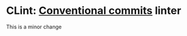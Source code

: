 # CLint: [Conventional commits](https://www.conventionalcommits.org/en/v1.0.0/) linter
This is a minor change
